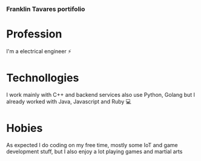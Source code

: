 ### Franklin Tavares portifolio

# Profession
I'm a electrical engineer ⚡ 

# Technollogies
I work mainly with C++ and backend services also use Python, Golang but I already worked with Java, Javascript and Ruby 💻

# Hobies
As expected I do coding on my free time, mostly some IoT and game development stuff, but I also enjoy a lot playing games and martial arts

<!--
**franklinjr12/franklinjr12** is a ✨ _special_ ✨ repository because its `README.md` (this file) appears on your GitHub profile.

Here are some ideas to get you started:

- 🔭 I’m currently working on ...
- 🌱 I’m currently learning ...
- 👯 I’m looking to collaborate on ...
- 🤔 I’m looking for help with ...
- 💬 Ask me about ...
- 📫 How to reach me: ...
- 😄 Pronouns: ...
- ⚡ Fun fact: ...
-->
